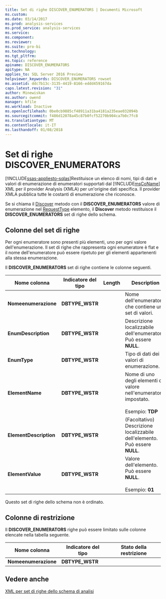 ```yaml
---
title: Set di righe DISCOVER_ENUMERATORS | Documenti Microsoft
ms.custom: 
ms.date: 03/14/2017
ms.prod: analysis-services
ms.prod_service: analysis-services
ms.service: 
ms.component: 
ms.reviewer: 
ms.suite: pro-bi
ms.technology: 
ms.tgt_pltfrm: 
ms.topic: reference
apiname: DISCOVER_ENUMERATORS
apitype: NA
applies_to: SQL Server 2016 Preview
helpviewer_keywords: DISCOVER_ENUMERATORS rowset
ms.assetid: ddc7b13c-3135-4419-8166-eddd459167da
caps.latest.revision: "31"
author: Minewiskan
ms.author: owend
manager: kfile
ms.workload: Inactive
ms.openlocfilehash: 0be0cb9885cf48911a31ba4181a235eae032094b
ms.sourcegitcommit: f486d12078a45c87b0fcf52270b904ca7b0c7fc8
ms.translationtype: MT
ms.contentlocale: it-IT
ms.lasthandoff: 01/08/2018
---
```

# <a name="discoverenumerators-rowset"></a>Set di righe DISCOVER_ENUMERATORS
[!INCLUDE[ssas-appliesto-sqlas](../../../includes/ssas-appliesto-sqlas.md)]Restituisce un elenco di nomi, tipi di dati e valori di enumerazione di enumeratori supportati dal [!INCLUDE[msCoName](../../../includes/msconame-md.md)] XML per il provider Analysis (XMLA) per un'origine dati specifica. Il provider XMLA pubblica tutte le costanti di enumerazione che riconosce.  
  
 Se si chiama il [Discover](../../../analysis-services/xmla/xml-elements-methods-discover.md) metodo con il **DISCOVER_ENUMERATORS** valore di enumerazione nel [RequestType](../../../analysis-services/xmla/xml-elements-properties/requesttype-element-xmla.md) elemento, il **Discover** metodo restituisce il **DISCOVER_ENUMERATORS** set di righe dello schema.  
  
## <a name="rowset-columns"></a>Colonne del set di righe  
 Per ogni enumeratore sono presenti più elementi, uno per ogni valore dell'enumerazione. Il set di righe che rappresenta ogni enumeratore è flat e il nome dell'enumeratore può essere ripetuto per gli elementi appartenenti alla stessa enumerazione.  
  
 Il **DISCOVER_ENUMERATORS** set di righe contiene le colonne seguenti.  
  
|Nome colonna|Indicatore del tipo|Length|Description|  
|-----------------|--------------------|------------|-----------------|  
|**Nomeenumerazione**|**DBTYPE_WSTR**||Nome dell'enumeratore che contiene un set di valori.|  
|**EnumDescription**|**DBTYPE_WSTR**||Descrizione localizzabile dell'enumeratore. Può essere **NULL**.|  
|**EnumType**|**DBTYPE_WSTR**||Tipo di dati dei valori di enumerazione.|  
|**ElementName**|**DBTYPE_WSTR**||Nome di uno degli elementi di valore nell'enumeratore impostato.<br /><br /> Esempio: **TDP**|  
|**ElementDescription**|**DBTYPE_WSTR**||(Facoltativo) Descrizione localizzabile dell'elemento. Può essere **NULL**.|  
|**ElementValue**|**DBTYPE_WSTR**||Valore dell'elemento. Può essere **NULL**.<br /><br /> Esempio: **01**|  
  
 Questo set di righe dello schema non è ordinato.  
  
## <a name="restriction-columns"></a>Colonne di restrizione  
 Il **DISCOVER_ENUMERATORS** righe può essere limitato sulle colonne elencate nella tabella seguente.  
  
|Nome colonna|Indicatore del tipo|Stato della restrizione|  
|-----------------|--------------------|-----------------------|  
|**Nomeenumerazione**|**DBTYPE_WSTR**||  
  
## <a name="see-also"></a>Vedere anche  
 [XML per set di righe dello schema di analisi](../../../analysis-services/schema-rowsets/xml/xml-for-analysis-schema-rowsets.md)  
  
  
